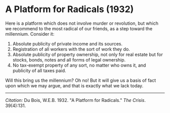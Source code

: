 <!--
title:   A Platform for Radicals
author:  Du Bois, W.E.B.
journal: The Crisis
year:    1932
volume:  39
issue:   4
pages:   131
-->
# A Platform for Radicals (1932)

Here is a platform which does not involve murder or revolution, but which we recommend to the most radical of our friends, as a step toward the millennium. Consider it:

1. Absolute publicity of private income and its sources.
2. Registration of all workers with the sort of work they do.
3. Absolute publicity of property ownership, not only for real estate but for stocks, bonds, notes and all forms of legal ownership.
4. No tax-exempt property of any sort, no matter who owns it, and publicity of all taxes paid.

Will this bring us the millennium? Oh no! But it will give us a basis of fact upon which we may argue, and that is exactly what we lack today.

______________
*Citation:* Du Bois, W.E.B. 1932. "A Platform for Radicals." *The Crisis*. 39(4):131.